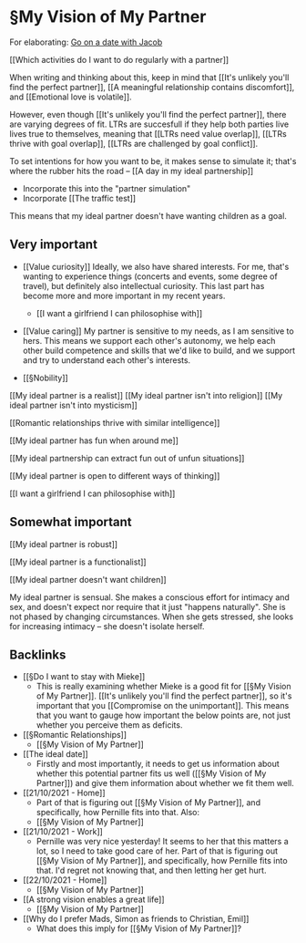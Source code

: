 # §My Vision of My Partner
For elaborating: [Go on a date with Jacob](https://docs.google.com/forms/d/e/1FAIpQLScmccihMOy8ExDnW3zvdRjMQ54onWuFEeozJZ0YW3TnVCobOg/viewform)

[[Which activities do I want to do regularly with a partner]]

When writing and thinking about this, keep in mind that [[It's unlikely you'll find the perfect partner]], [[A meaningful relationship contains discomfort]], and [[Emotional love is volatile]].

However, even though [[It's unlikely you'll find the perfect partner]], there are varying degrees of fit. LTRs are succesfull if they help both parties live lives true to themselves, meaning that [[LTRs need value overlap]], [[LTRs thrive with goal overlap]], [[LTRs are challenged by goal conflict]].

To set intentions for how you want to be, it makes sense to simulate it; that's where the rubber hits the road – [[A day in my ideal partnership]]

- Incorporate this into the "partner simulation"
- Incorporate [[The traffic test]]

This means that my ideal partner doesn't have wanting children as a goal.

## Very important
* [[Value curiosity]]
Ideally, we also have shared interests. For me, that's wanting to experience things (concerts and events, some degree of travel), but definitely also intellectual curiosity. This last part has become more and more important in my recent years.
	* [[I want a girlfriend I can philosophise with]]

* [[Value caring]]
My partner is sensitive to my needs, as I am sensitive to hers. This means we support each other's autonomy, we help each other build competence and skills that we'd like to build, and we support and try to understand each other's interests.

* [[§Nobility]]

[[My ideal partner is a realist]]
	[[My ideal partner isn't into religion]]
	[[My ideal partner isn't into mysticism]]

[[Romantic relationships thrive with similar intelligence]]

[[My ideal partner has fun when around me]]

[[My ideal partnership can extract fun out of unfun situations]]

[[My ideal partner is open to different ways of thinking]]

[[I want a girlfriend I can philosophise with]]

## Somewhat important
[[My ideal partner is robust]]

[[My ideal partner is a functionalist]]

[[My ideal partner doesn't want children]]

My ideal partner is sensual. She makes a conscious effort for intimacy and sex, and doesn't expect nor require that it just "happens naturally". She is not phased by changing circumstances. When she gets stressed, she looks for increasing intimacy – she doesn't isolate herself.

## Backlinks
* [[§Do I want to stay with Mieke]]
	* This is really examining whether Mieke is a good fit for [[§My Vision of My Partner]]. [[It's unlikely you'll find the perfect partner]], so it's important that you [[Compromise on the unimportant]]. This means that you want to gauge how important the below points are, not just whether you perceive them as deficits.
* [[§Romantic Relationships]]
	* [[§My Vision of My Partner]]
* [[The ideal date]]
	* Firstly and most importantly, it needs to get us information about whether this potential partner fits us well ([[§My Vision of My Partner]]) and give them information about whether we fit them well.
* [[21/10/2021 - Home]]
	* Part of that is figuring out [[§My Vision of My Partner]], and specifically, how Pernille fits into that. Also:
	* [[§My Vision of My Partner]]
* [[21/10/2021 - Work]]
	* Pernille was very  nice yesterday! It seems to her that this matters a lot, so I need to take good care of her. Part of that is figuring out [[§My Vision of My Partner]], and specifically, how Pernille fits into that. I'd regret not knowing that, and then letting her get hurt. 
* [[22/10/2021 - Home]]
	* [[§My Vision of My Partner]]
* [[A strong vision enables a great life]]
	* [[§My Vision of My Partner]]
* [[Why do I prefer Mads, Simon as friends to Christian, Emil]]
	* What does this imply for [[§My Vision of My Partner]]?

<!-- #p1 #promoted #Life -->

<!-- {BearID:20B9A638-696E-4454-9FCD-D160A4CC09AF-2204-000003824B8E8777} -->
